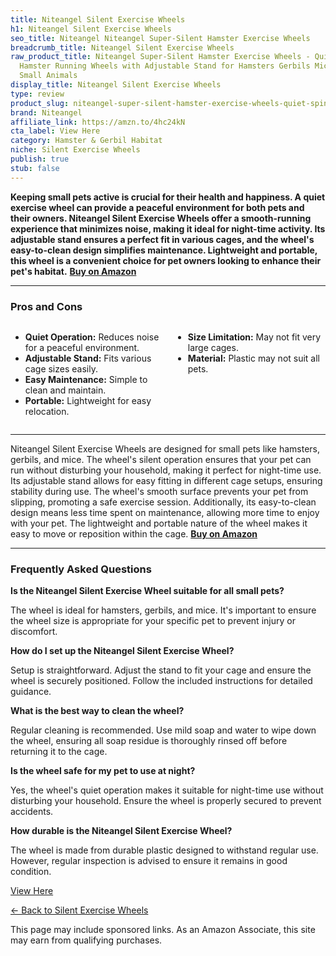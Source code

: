 ```yaml
---
title: Niteangel Silent Exercise Wheels
h1: Niteangel Silent Exercise Wheels
seo_title: Niteangel Niteangel Super-Silent Hamster Exercise Wheels
breadcrumb_title: Niteangel Silent Exercise Wheels
raw_product_title: Niteangel Super-Silent Hamster Exercise Wheels - Quiet Spinner
  Hamster Running Wheels with Adjustable Stand for Hamsters Gerbils Mice Or Other
  Small Animals
display_title: Niteangel Silent Exercise Wheels
type: review
product_slug: niteangel-super-silent-hamster-exercise-wheels-quiet-spinner-hamster-ru-b3cf23ec
brand: Niteangel
affiliate_link: https://amzn.to/4hc24kN
cta_label: View Here
category: Hamster & Gerbil Habitat
niche: Silent Exercise Wheels
publish: true
stub: false
---
```


<div id="intro" class="full-width">
  <p><strong>Keeping small pets active is crucial for their health and happiness. A quiet exercise wheel can provide a peaceful environment for both pets and their owners. Niteangel Silent Exercise Wheels offer a smooth-running experience that minimizes noise, making it ideal for night-time activity. Its adjustable stand ensures a perfect fit in various cages, and the wheel's easy-to-clean design simplifies maintenance. Lightweight and portable, this wheel is a convenient choice for pet owners looking to enhance their pet's habitat.</strong> <a href="https://amzn.to/4hc24kN" rel="nofollow sponsored noopener" target="_blank"><strong>Buy on Amazon</strong></a></p>
</div>

<hr />
<h3 id="pros-cons">Pros and Cons</h3>
<div class="pc-grid" style="display:grid;grid-template-columns:1fr 1fr;gap:16px;">
  <ul>
    <li><strong>Quiet Operation:</strong> Reduces noise for a peaceful environment.</li>
    <li><strong>Adjustable Stand:</strong> Fits various cage sizes easily.</li>
    <li><strong>Easy Maintenance:</strong> Simple to clean and maintain.</li>
    <li><strong>Portable:</strong> Lightweight for easy relocation.</li>
  </ul>
  <ul>
    <li><strong>Size Limitation:</strong> May not fit very large cages.</li>
    <li><strong>Material:</strong> Plastic may not suit all pets.</li>
  </ul>
</div>
<hr />

<div class="full-width">
  <p>Niteangel Silent Exercise Wheels are designed for small pets like hamsters, gerbils, and mice. The wheel's silent operation ensures that your pet can run without disturbing your household, making it perfect for night-time use. Its adjustable stand allows for easy fitting in different cage setups, ensuring stability during use. The wheel's smooth surface prevents your pet from slipping, promoting a safe exercise session. Additionally, its easy-to-clean design means less time spent on maintenance, allowing more time to enjoy with your pet. The lightweight and portable nature of the wheel makes it easy to move or reposition within the cage. <a href="https://amzn.to/4hc24kN" rel="nofollow sponsored noopener" target="_blank"><strong>Buy on Amazon</strong></a></p>
</div>

<hr />
<h3 id="faqs">Frequently Asked Questions</h3>

<p><strong>Is the Niteangel Silent Exercise Wheel suitable for all small pets?</strong></p>
<p>The wheel is ideal for hamsters, gerbils, and mice. It's important to ensure the wheel size is appropriate for your specific pet to prevent injury or discomfort.</p>

<p><strong>How do I set up the Niteangel Silent Exercise Wheel?</strong></p>
<p>Setup is straightforward. Adjust the stand to fit your cage and ensure the wheel is securely positioned. Follow the included instructions for detailed guidance.</p>

<p><strong>What is the best way to clean the wheel?</strong></p>
<p>Regular cleaning is recommended. Use mild soap and water to wipe down the wheel, ensuring all soap residue is thoroughly rinsed off before returning it to the cage.</p>

<p><strong>Is the wheel safe for my pet to use at night?</strong></p>
<p>Yes, the wheel's quiet operation makes it suitable for night-time use without disturbing your household. Ensure the wheel is properly secured to prevent accidents.</p>

<p><strong>How durable is the Niteangel Silent Exercise Wheel?</strong></p>
<p>The wheel is made from durable plastic designed to withstand regular use. However, regular inspection is advised to ensure it remains in good condition.</p>
<p><a class="btn" href="https://amzn.to/4hc24kN" target="_blank" rel="nofollow sponsored noopener">View Here</a></p>
<p><a href="/roundups/hamster-gerbil-habitat/silent-exercise-wheels/">← Back to Silent Exercise Wheels</a></p>
<aside class="disclosure">This page may include sponsored links. As an Amazon Associate, this site may earn from qualifying purchases.</aside>
